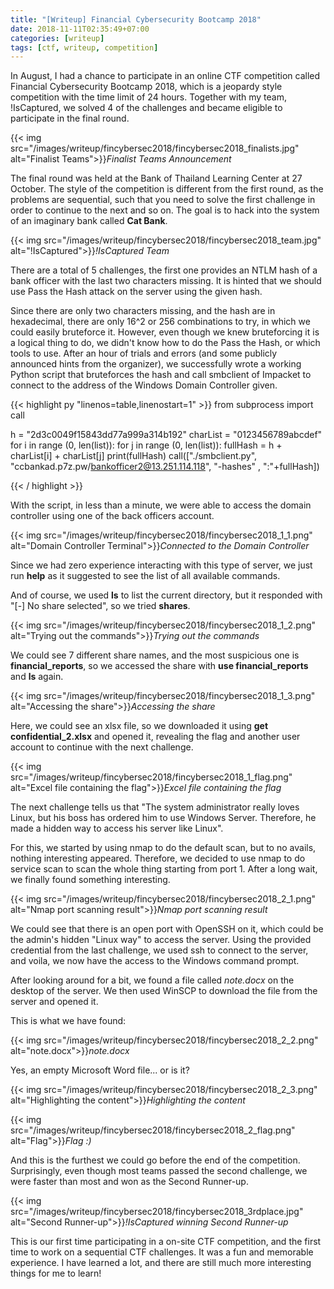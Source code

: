 ```yaml
---
title: "[Writeup] Financial Cybersecurity Bootcamp 2018"
date: 2018-11-11T02:35:49+07:00
categories: [writeup]
tags: [ctf, writeup, competition]
---
```


In August, I had a chance to participate in an online CTF competition called Financial Cybersecurity Bootcamp 2018, which is a jeopardy style competition with the time limit of 24 hours. Together with my team, !IsCaptured, we solved 4 of the challenges and became eligible to participate in the final round.
<!--more-->

{{< img src="/images/writeup/fincybersec2018/fincybersec2018_finalists.jpg" alt="Finalist Teams">}}*Finalist Teams Announcement*

The final round was held at the Bank of Thailand Learning Center at 27 October. The style of the competition is different from the first round, as the problems are sequential, such that you need to solve the first challenge in order to continue to the next and so on. The goal is to hack into the system of an imaginary bank called **Cat Bank**.

{{< img src="/images/writeup/fincybersec2018/fincybersec2018_team.jpg" alt="!IsCaptured">}}*!IsCaptured Team*

There are a total of 5 challenges, the first one provides an NTLM hash of a bank officer with the last two characters missing. It is hinted that we should use Pass the Hash attack on the server using the given hash.

Since there are only two characters missing, and the hash are in hexadecimal, there are only 16^2 or 256 combinations to try, in which we could easily bruteforce it. However, even though we knew bruteforcing it is a logical thing to do, we didn't know how to do the Pass the Hash, or which tools to use. After an hour of trials and errors (and some publicly announced hints from the organizer), we successfully wrote a working Python script that bruteforces the hash and call smbclient of Impacket to connect to the address of the Windows Domain Controller given.

{{< highlight py "linenos=table,linenostart=1" >}}
from subprocess import call

h = "2d3c0049f15843dd77a999a314b192"
charList = "0123456789abcdef"
for i in range (0, len(list)):
    for j in range (0, len(list)):
        fullHash = h + charList[i] + charList[j]
        print(fullHash)
        call(["./smbclient.py", "ccbankad.p7z.pw/bankofficer2@13.251.114.118", "-hashes" , ":"+fullHash])

{{< / highlight >}}

With the script, in less than a minute, we were able to access the domain controller using one of the back officers account.

{{< img src="/images/writeup/fincybersec2018/fincybersec2018_1_1.png" alt="Domain Controller Terminal">}}*Connected to the Domain Controller*

Since we had zero experience interacting with this type of server, we just run **help** as it suggested to see the list of all available commands.

And of course, we used **ls** to list the current directory, but it responded with "[-] No share selected", so we tried **shares**.

{{< img src="/images/writeup/fincybersec2018/fincybersec2018_1_2.png" alt="Trying out the commands">}}*Trying out the commands*

We could see 7 different share names, and the most suspicious one is **financial_reports**, so we accessed the share with **use financial_reports** and **ls** again.

{{< img src="/images/writeup/fincybersec2018/fincybersec2018_1_3.png" alt="Accessing the share">}}*Accessing the share*

Here, we could see an xlsx file, so we downloaded it using **get confidential_2.xlsx** and opened it, revealing the flag and another user account to continue with the next challenge.

{{< img src="/images/writeup/fincybersec2018/fincybersec2018_1_flag.png" alt="Excel file containing the flag">}}*Excel file containing the flag*

The next challenge tells us that "The system administrator really loves Linux, but his boss has ordered him to use Windows Server. Therefore, he made a hidden way to access his server like Linux".

For this, we started by using nmap to do the default scan, but to no avails, nothing interesting appeared. Therefore, we decided to use nmap to do service scan to scan the whole thing starting from port 1. After a long wait, we finally found something interesting.

{{< img src="/images/writeup/fincybersec2018/fincybersec2018_2_1.png" alt="Nmap port scanning result">}}*Nmap port scanning result*

We could see that there is an open port with OpenSSH on it, which could be the admin's hidden "Linux way" to access the server. Using the provided credential from the last challenge, we used ssh to connect to the server, and voila, we now have the access to the Windows command prompt.

After looking around for a bit, we found a file called *note.docx* on the desktop of the server. We then used WinSCP to download the file from the server and opened it.

This is what we have found:

{{< img src="/images/writeup/fincybersec2018/fincybersec2018_2_2.png" alt="note.docx">}}*note.docx*

Yes, an empty Microsoft Word file... or is it?

{{< img src="/images/writeup/fincybersec2018/fincybersec2018_2_3.png" alt="Highlighting the content">}}*Highlighting the content*

{{< img src="/images/writeup/fincybersec2018/fincybersec2018_2_flag.png" alt="Flag">}}*Flag :)*

And this is the furthest we could go before the end of the competition. Surprisingly, even though most teams passed the second challenge, we were faster than most and won as the Second Runner-up.

{{< img src="/images/writeup/fincybersec2018/fincybersec2018_3rdplace.jpg" alt="Second Runner-up">}}*!IsCaptured winning Second Runner-up*

This is our first time participating in a on-site CTF competition, and the first time to work on a sequential CTF challenges. It was a fun and memorable experience. I have learned a lot, and there are still much more interesting things for me to learn!